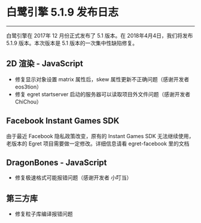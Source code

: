 # 白鹭引擎 5.1.9 发布日志


---


白鹭引擎在 2017年 12 月份正式发布了 5.1 版本。在 2018年4月4日，我们将发布 5.1.9 版本。本次版本是 5.1 版本的一次集中性缺陷修复。



## 2D 渲染 - JavaScript 

* 修复显示对象设置 matrix 属性后，skew 属性更新不正确问题（感谢开发者 eos3tion）
* 修复 egret startserver 启动的服务器可以读取项目外文件问题（感谢开发者 ChiChou）

## Facebook Instant Games SDK
由于最近 Facebook 隐私政策改变，原有的 Instant Games SDK 无法继续使用，老版本的 Egret 项目需要做一定修改。详细信息请看 egret-facebook 里的文档

## DragonBones - JavaScript
* 修复极速格式可能报错问题（感谢开发者 小叮当）

## 第三方库
* 修复粒子库编译报错问题